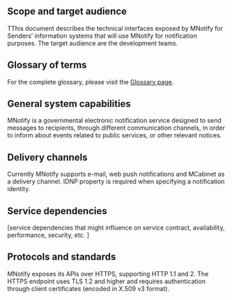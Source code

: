 ## **Scope and target audience**
TThis document describes the technical interfaces exposed by MNotify for Senders’ information systems that will use MNotify for notification purposes. The target audience are the development teams.

## **Glossary of terms**

For the complete glossary, please visit the [Glossary page](https://egov-moldova.github.io/egov4dev/glossary/glossary/).

## **General system capabilities**

MNotify is a governmental electronic notification service designed to send messages to recipients, through different communication channels, in order to inform about events related to public services, or other relevant notices.

## **Delivery channels**

Currently MNotify supports e-mail, web push notifications and MCabinet as a delivery channel.  IDNP property is required when specifying a notification identity.

## **Service dependencies**

<span class="highlight-text-yellow">[service dependencies that might influence on service contract, availability, performance, security, etc. ]<span>

## **Protocols and standards**
MNotify exposes its APIs over HTTPS, supporting HTTP 1.1 and 2. The HTTPS endpoint uses
TLS 1.2 and higher and requires authentication through client certificates (encoded in X.509 v3
format).
